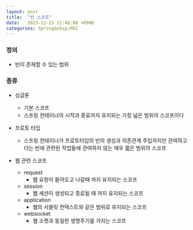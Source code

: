 ```yaml
---
layout: post
title:  "빈 스코프"
date:   2023-12-15 11:48:00 +0900
categories: Spring&nbsp;MVC
---
```


### 정의

- 빈이 존재할 수 있는 범위

### 종류
    
- 싱글톤
    - 기본 스코프
    - 스프링 컨테이너의 시작과 종료까지 유지되는 가장 넓은 범위의 스코프이다

- 프로토 타입
    - 스프링 컨테이너가 프로토타입의 빈의 생성과 의존관계 주입까지만 관여하고  
    더는 빈에 관련된 작업들에 관여하지 않는 매우 짧은 범위의 스코프

- 웹 관련 스코프
    - request
        - 웹 요청이 들어오고 나갈때 까지 유지되는 스코프
    - session
        - 웹 세션이 생성되고 종료될 때 까지 유지되는 스코프
    - application
        - 웹의 서블릿 컨텍스트와 같은 범위로 유지되는 스코프
    - websocket
        - 웹 소켓과 동일한 생명주기를 가지는 스코프